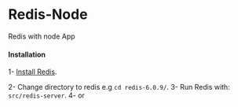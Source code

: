 # Redis-Node
Redis with node App

#### Installation
1- [Install Redis](https://redis.io/download).

2- Change directory to redis  e.g `cd redis-6.0.9/`.
3- Run Redis with: `src/redis-server`.
4- or
